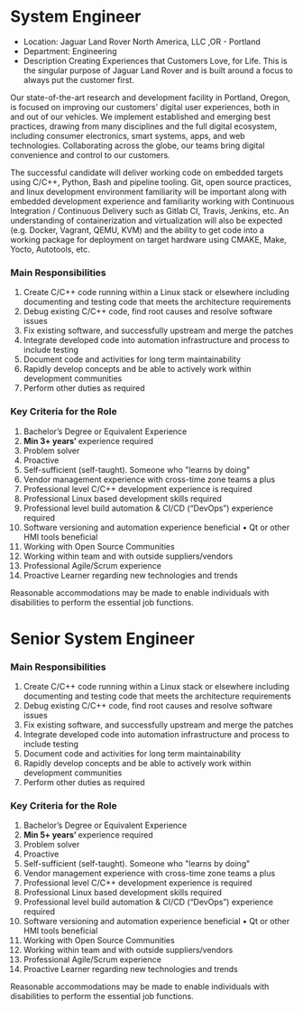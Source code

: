 
# System Engineer
- Location:	Jaguar Land Rover North America, LLC ,OR - Portland
- Department:	Engineering
- Description
  Creating Experiences that Customers Love, for Life.  This is the singular purpose of Jaguar Land Rover and is built around a focus to always put the customer first. 

Our state-of-the-art research and development facility in Portland, Oregon, is focused on improving our customers' digital user experiences, both in and out of our vehicles. We implement established and emerging best practices, drawing from many disciplines and the full digital ecosystem, including consumer electronics, smart systems, apps, and web technologies. Collaborating across the globe, our teams bring digital convenience and control to our customers.

The successful candidate will deliver working code on embedded targets using C/C++, Python, Bash and pipeline tooling. Git, open source practices, and linux development environment familiarity will be important along with embedded development experience and familiarity working with Continuous Integration / Continuous Delivery such as Gitlab CI, Travis, Jenkins, etc. An understanding of containerization and virtualization will also be expected (e.g. Docker, Vagrant, QEMU, KVM) and the ability to get code into a working package for deployment on target hardware using CMAKE, Make, Yocto, Autotools, etc.

### Main Responsibilities
1. Create C/C++ code running within a Linux stack or elsewhere including documenting and testing code that meets the architecture requirements
1. Debug existing C/C++ code, find root causes and resolve software issues
1. Fix existing software, and successfully upstream and merge the patches
1. Integrate developed code into automation infrastructure and process to include testing
1. Document code and activities for long term maintainability
1. Rapidly develop concepts and be able to actively work within development communities
1. Perform other duties as required

### Key Criteria for the Role
1. Bachelor’s Degree or Equivalent Experience
1. <b>Min 3+ years’ </b>experience required
1. Problem solver
1. Proactive
1. Self-sufficient (self-taught). Someone who "learns by doing"
1. Vendor management experience with cross-time zone teams a plus
1. Professional level C/C++ development experience is required
1. Professional Linux based development skills required
1. Professional level build automation & CI/CD (“DevOps”) experience required
1. Software versioning and automation experience beneficial • Qt or other HMI tools beneficial
1. Working with Open Source Communities
1. Working within team and with outside suppliers/vendors
1. Professional Agile/Scrum experience
1. Proactive Learner regarding new technologies and trends

Reasonable accommodations may be made to enable individuals with disabilities to perform the essential job functions.

# Senior System Engineer

### Main Responsibilities

1. Create C/C++ code running within a Linux stack or elsewhere including documenting and testing code that meets the architecture requirements
1. Debug existing C/C++ code, find root causes and resolve software issues
1. Fix existing software, and successfully upstream and merge the patches
1. Integrate developed code into automation infrastructure and process to include testing
1. Document code and activities for long term maintainability
1. Rapidly develop concepts and be able to actively work within development communities
1. Perform other duties as required

### Key Criteria for the Role
1. Bachelor’s Degree or Equivalent Experience
1. <b>Min 5+ years’ </b>experience required
1. Problem solver
1. Proactive
1. Self-sufficient (self-taught). Someone who "learns by doing"
1. Vendor management experience with cross-time zone teams a plus
1. Professional level C/C++ development experience is required
1. Professional Linux based development skills required
1. Professional level build automation & CI/CD (“DevOps”) experience required
1. Software versioning and automation experience beneficial • Qt or other HMI tools beneficial
1. Working with Open Source Communities
1. Working within team and with outside suppliers/vendors
1. Professional Agile/Scrum experience
1. Proactive Learner regarding new technologies and trends

Reasonable accommodations may be made to enable individuals with disabilities to perform the essential job functions.
